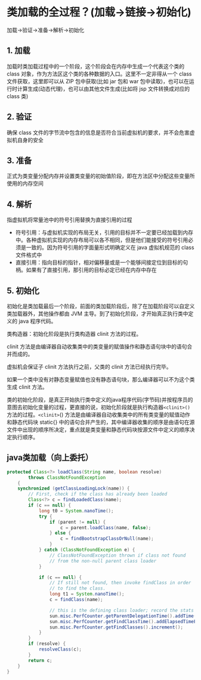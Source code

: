 # 类加载的全过程？(加载->链接->初始化)
加载->验证->准备->解析->初始化

## 1. 加载
加载时类加载过程中的一个阶段，这个阶段会在内存中生成一个代表这个类的 class 对象，作为方法区这个类的各种数据的入口。这里不一定非得从一个 class 文件获取，这里即可以从 ZIP 包中获取(比如 jar 包和 war 包中读取)，也可以在运行时计算生成(动态代理)，也可以由其他文件生成(比如将 jsp 文件转换成对应的 class 类)

## 2. 验证
确保 class 文件的字节流中包含的信息是否符合当前虚拟机的要求，并不会危害虚拟机自身的安全

## 3. 准备
正式为类变量分配内存并设置类变量的初始值阶段，即在方法区中分配这些变量所使用的内存空间

## 4. 解析
指虚拟机将常量池中的符号引用替换为直接引用的过程
- 符号引用：与虚拟机实现的布局无关，引用的目标并不一定要已经加载到内存中。各种虚拟机实现的内存布局可以各不相同，但是他们能接受的符号引用必须是一致的。因为符号引用的字面量形式明确定义在 java 虚拟机规范的 class 文件格式中
- 直接引用：指向目标的指针，相对偏移量或是一个能够间接定位到目标的句柄。如果有了直接引用，那引用的目标必定已经在内存中存在

## 5. 初始化
初始化是类加载最后一个阶段，前面的类加载阶段后，除了在加载阶段可以自定义类加载器外，其他操作都由 JVM 主导。到了初始化阶段，才开始真正执行类中定义的 java 程序代码。

类构造器：初始化阶段是执行类构造器 clinit 方法的过程。

clinit 方法是由编译器自动收集类中的类变量的赋值操作和静态语句块中的语句合并而成的。

虚拟机会保证子 clinit 方法执行之前，父类的 clinit 方法已经执行完毕。

如果一个类中没有对静态变量赋值也没有静态语句块，那么编译器可以不为这个类生成 clinit 方法。


类的初始化阶段，是真正开始执行类中定义的java程序代码(字节码)并按程序员的意图去初始化变量的过程，更直接的说，初始化阶段就是执行构造器`<clinit>()`方法的过程。`<clinit>`()  方法是由编译器自动收集类中的所有类变量的赋值动作和静态代码块 static{} 中的语句合并产生的，其中编译器收集的顺序是由语句在源文件中出现的顺序所决定，重点就是类变量和静态代码块按源文件中定义的顺序决定执行顺序。

## java类加载（向上委托）
```java
protected Class<?> loadClass(String name, boolean resolve)
        throws ClassNotFoundException
    {
    synchronized (getClassLoadingLock(name)) {
        // First, check if the class has already been loaded
        Class<?> c = findLoadedClass(name);
        if (c == null) {
            long t0 = System.nanoTime();
            try {
                if (parent != null) {
                    c = parent.loadClass(name, false);
                } else {
                    c = findBootstrapClassOrNull(name);
                }
            } catch (ClassNotFoundException e) {
                // ClassNotFoundException thrown if class not found
                // from the non-null parent class loader
            }

            if (c == null) {
                // If still not found, then invoke findClass in order
                // to find the class.
                long t1 = System.nanoTime();
                c = findClass(name);

                // this is the defining class loader; record the stats
                sun.misc.PerfCounter.getParentDelegationTime().addTime(t1 - t0);
                sun.misc.PerfCounter.getFindClassTime().addElapsedTimeFrom(t1);
                sun.misc.PerfCounter.getFindClasses().increment();
            }
        }
        if (resolve) {
            resolveClass(c);
        }
        return c;
    }
}
```